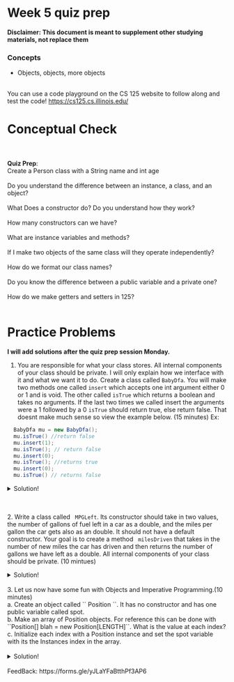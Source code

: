 # Week 5 quiz prep
**Disclaimer: This document is meant to supplement other studying materials, not replace them**<br>

### Concepts
   * Objects, objects, more objects
   <br></br>
   
   You can use a code playground on the CS 125 website to follow along and test the code! https://cs125.cs.illinois.edu/
   

# Conceptual Check
<br></br>
**Quiz Prep**:
<br>
Create a Person class with a String name and int age <br></br>
Do you understand the difference between an instance, a class, and an object?
<br></br>
What Does a constructor do? Do you understand how they work?
<br></br>
How many constructors can we have?
<br></br>
What are instance variables and methods?
<br></br>
If I make two objects of the same class will they operate independently?
<br></br>
How do we format our class names?
<br></br>
Do you know the difference between a public variable and a private one?
<br></br>
How do we make getters and setters in 125?
<br></br>

 # Practice Problems
 **I will add solutions after the quiz prep session Monday.**<br>

 
 1. You are responsible for what your class stores. All internal components of your class should be private. I will only explain how we interface with it and what we want it to do. Create a class called `` BabyDfa ``. You will make two methods one called ``insert`` which accepts one int argument either 0 or 1 and is void. The other called ``isTrue`` which returns a boolean and takes no arguments. If the last two times we called insert the arguments were a 1 followed by a 0 `` isTrue `` should return true, else return false. That doesnt make much sense so view the example below. (15 minutes)
 Ex:
``` Java
  BabyDfa mu = new BabyDfa();
  mu.isTrue() //return false
  mu.insert(1);
  mu.isTrue(); // return false
  mu.insert(0);
  mu.isTrue(); //returns true
  mu.insert(0);
  mu.isTrue() // returns false
```
 <details>
	<summary>Solution!</summary>
	
```java
public class BabyDfa {
  private int firstVar;
  private int secondVar;
  BabyDfa() {
    firstVar = -1;
    secondVar = -1;
  }
  public void insert(int arg) {
    firstVar = secondVar;
    secondVar = arg;
  }
 
  public boolean isTrue() {
    if (firstVar == 1 && secondVar == 0) {
      return true;
    }
    return false;
  }
}
```
</details>



  <br></br>
 2. Write a class called `` MPGLeft``. Its constructor should take in two values, the number of gallons of fuel left in a car as a double, and the miles per gallon the car gets also as an double. It should not have a default constructor. Your goal is to create a method `` milesDriven`` that takes in the number of new miles the car has driven and then returns the number of gallons we have left as a double. All internal components of your class should be private. (10 mintues)
   <br>
 <details>
	<summary>Solution!</summary>
	
 ```java
 class MPGLeft {
  private double gallonsLeft;
  private double milesPerGallon; //miles/gallon
  MPGLeft(double setGallonsLeft, double setMilesPerGallon) {
    gallonsLeft = setGallonsLeft;
    milesPerGallon = setMilesPerGallon;
  }
  double milesDriven(double miles) {
    //returns gallonLeft
    gallonsLeft = gallonsLeft - (miles / milesPerGallon); 
    return gallonsLeft; 
  }
}
MPGLeft test = new MPGLeft(20, 2);
System.out.println(test.milesDriven(4)); //18.0
System.out.println(test.milesDriven(4)); //16.0
 ```
</details>
<br>
3. Let us now have some fun with Objects and Imperative Programming.(10 minutes) <br>
a. Create an object called `` Position ``. It has no constructor and has one public variable called spot. <br>
b. Make an array of Position objects. For reference this can be done with ``Position[] blah = new Position[LENGTH]``. What is the value at each index?<br>
c. Initialize each index with a Position instance and set the spot variable with its the Instances index in the array.<br>
<br>
 <details>
	<summary>Solution!</summary>
  
 ```java
public class Position {
  public int spot; 
}
Position[] array = new Position[2];
//array[0] = new Position();
//array[0].spot = 0; 
//array[1] = new Position();
//array[1].spot = 0; 
//replace the above lines with a for loop
for (int i = 0; i < array.length; i++) {
  array[i] = new Position();
  array[i].spot = i; 
}
System.out.println(array[0].spot); //0
System.out.println(array[1].spot); //1
 ```
</details>

<br>
FeedBack: https://forms.gle/yJLaYFaBtthPf3AP6 
  



